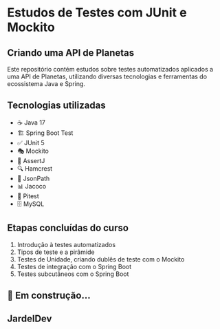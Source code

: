 # Estudos de Testes com JUnit e Mockito

## Criando uma API de Planetas

Este repositório contém estudos sobre testes automatizados aplicados a uma API de Planetas, utilizando diversas tecnologias e ferramentas do ecossistema Java e Spring.

## Tecnologias utilizadas
- ☕ Java 17
- 🏗️ Spring Boot Test
- ✅ JUnit 5
- 🎭 Mockito
- 🧐 AssertJ
- 🔍 Hamcrest
- 📜 JsonPath
- 📊 Jacoco
- 🧪 Pitest
- 🗄️ MySQL

## Etapas concluídas do curso
1. Introdução à testes automatizados
2. Tipos de teste e a pirâmide
3. Testes de Unidade, criando dublês de teste com o Mockito
4. Testes de integração com o Spring Boot
5. Testes subcutâneos com o Spring Boot

## 🚧 Em construção...

## JardelDev
